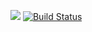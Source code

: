 [![](https://jitpack.io/v/Kolimaro/SaithyGames.svg)](https://jitpack.io/#Kolimaro/SaithyGames)
[![Build Status](https://travis-ci.org/Kolimaro/SaithyGames.svg?branch=master)](https://travis-ci.org/Kolimaro/SaithyGames)